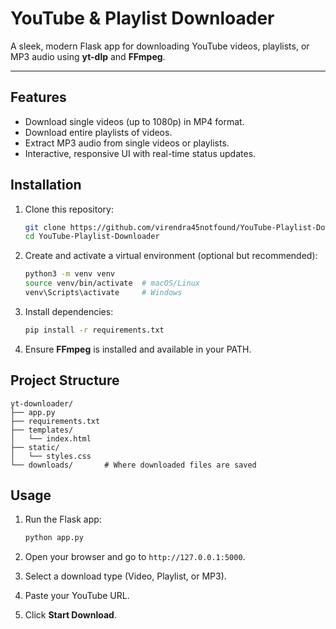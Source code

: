 # YouTube & Playlist Downloader

A sleek, modern Flask app for downloading YouTube videos, playlists, or MP3 audio using **yt-dlp** and **FFmpeg**.

---

## Features

* Download single videos (up to 1080p) in MP4 format.
* Download entire playlists of videos.
* Extract MP3 audio from single videos or playlists.
* Interactive, responsive UI with real-time status updates.

## Installation

1. Clone this repository:

   ```bash
   git clone https://github.com/virendra45notfound/YouTube-Playlist-Downloader.git
   cd YouTube-Playlist-Downloader
   
   ```
2. Create and activate a virtual environment (optional but recommended):

   ```bash
   python3 -m venv venv
   source venv/bin/activate  # macOS/Linux
   venv\Scripts\activate     # Windows
   ```
3. Install dependencies:

   ```bash
   pip install -r requirements.txt
   ```
4. Ensure **FFmpeg** is installed and available in your PATH.

## Project Structure

```
yt-downloader/
├── app.py
├── requirements.txt
├── templates/
│   └── index.html
├── static/
│   └── styles.css   
└── downloads/       # Where downloaded files are saved
```

## Usage

1. Run the Flask app:

   ```bash
   python app.py
   ```
2. Open your browser and go to `http://127.0.0.1:5000`.
3. Select a download type (Video, Playlist, or MP3).
4. Paste your YouTube URL.
5. Click **Start Download**.

